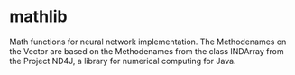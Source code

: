 # mathlib

Math functions for neural network implementation. The Methodenames on the Vector are based on the Methodenames from the class INDArray from the Project ND4J, a library for numerical computing for Java.